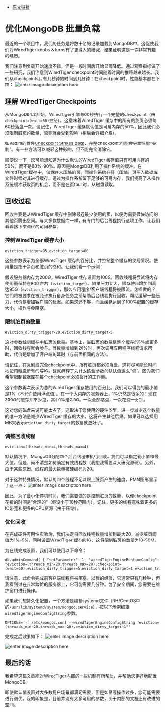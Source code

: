 - [原文链接](https://www.percona.com/blog/2020/05/05/tuning-mongodb-for-bulk-loads/)

# 优化MongoDB 批量负载
最近的一个项目中，我们的任务是将数十亿的记录加载到MongoDB中。这促使我们对WiredTiger knobs & turns有了更深入的研究，结果证明这是一次非常有趣的经历。

我们注意到负载开始速度不错，但是一段时间后开始显著降低。通过观察指标做了一些研究，我们注意到WiredTiger  checkpoint时间随着时间的推移越来越长。我们从checkpoints只有几秒钟的时间到几分钟！在checkpoint时，性能基本都在下降：
![enter image description here](https://www.percona.com/blog/wp-content/uploads/2020/04/Screen-Shot-2020-04-29-at-12.50.11-PM.png)

## 理解 WiredTiger Checkpoints
从MongoDB4.2开始，WiredTiger引擎每60秒执行一个完整的checkpoint（由`checkpoint=(wait=60)`控制）。这意味着WiredTiger 缓存中的所有的脏页必须每60秒落盘一次。请记住，WiredTiger 缓存默认值是可用内存的50%，因此我们必须限制脏页的数量，否则就会受到影响（稍后会详细介绍）。

如Vadim的博客[Checkpoint Strikes Back](https://www.percona.com/blog/2015/08/03/checkpoint-strikes-back/)，完整checkpoint可能会导致性能“尖刺”。有一些方法可以减轻这种影响，但不能完全消除它。

顺便说一下，您可能想知道为什么默认的WiredTiger 缓存值只有可用内存的50%，而不是80%-90%。原因是MongoDB利用了操作系统的缓冲。在WiredTiger 缓存中，仅保存未压缩的页，而操作系统在将（压缩）页写入数据库文件时候对其进行缓存。通过为操作系统留下足够的可用内存，我们提高了从操作系统缓冲获取页的机会，而不是在页fault时，从磁盘读取。

## 回收过程
回收主要是从WiredTiger 缓存中删除最近最少使用的页，以便为需要很快访问的其他页腾出空间。与大多数数据库一样，有专门的后台线程执行这项工作。让我们看看接下来调优的可用参数。

### 控制WiredTiger 缓存大小
```
eviction_trigger=95,eviction_target=80
```
这些参数表示为全部WiredTiger 缓存的百分比，并控制整个缓存的使用情况。使用量是指干净页和脏页的总和。让我们看一个示例：

假设服务器内存为200G，WiredTiger 缓存设置为100G。回收线程将尝试将内存使用量保持在80G左右（`eviction_target`）。如果压力太大，缓存使用增加到高达95G（`eviction_trigger`），那么应用程序/客户端线程将被限流。怎样做的？它们将被要求在被允许执行自身任务之前帮助后台线程执行回收，帮助缓解一些压力，代价是增加客户端的延迟。如果这还不够，而且缓存达到了100%配置的缓存大小，操作将会阻塞。

### 限制脏页的数量
```
eviction_dirty_trigger=20,eviction_dirty_target=5
```
这对参数控制缓存中脏页的数量。基本上，当脏页的数量是整个缓存的5%或更多时，回收线程就会参与。当数量增加到20%时，再次调用应用程序线程请求帮助，代价是增加了客户端的延时（与前面相同的方法）。

请记住，在急剧或完全checkpoint中，所有脏页都必须落盘。这将尽可能长时间地使用磁盘所有的写IO。这就解释了为什么这些参数的默认值这么“低”，因为我们希望限制数据库在每个checkpoint必须执行的工作量。

这个参数再次表示为总的WiredTiger 缓存使用的百分比。我们可以得到的最小值是1%（不允许使用浮点值）。在一个大内存的服务器上，1%仍然是很多的！现在256G的缓存并不少见，其中1%是2.5G。一次全部落盘，一次花费一分钟。

这对您的磁盘来说可能太多了，这取决于您使用的硬件类型。进一步减少这个数量的唯一方法是减少WiredTiger 缓存的大小，这将产生其他后果。如果可以选择用MB来表示`eviction_dirty_target`的数值就更好了。

### 调整回收线程
```
eviction=(threads_min=4,threads_max=4)
```
默认情况下，MongoDB分配四个后台线程来执行回收。我们可以指定最小值和最大值，但是，尚不清楚如何确定有效线程数（我想我需要深入研究源码）。另外，由于某些原因，线程的最大数量被硬编码为20。

对于这种特殊情况，默认的四个线程不足以跟上脏页产生的速度，PMM图形显示了这一点：
![enter image description here](https://www.percona.com/blog/wp-content/uploads/2020/04/Screen-Shot-2020-04-29-at-12.53.44-PM.png)

因此，为了最小化停机时间，我们需要做的是控制脏页的数量，以便checkpoint花费的时间是“合理的”（假设小于10秒范围内）。记住，更多的线程意味着更多的IO带宽和更多的CPU资源（由于压缩）。

### 优化回收
在完成硬件可用性实验后，我们决定将回收线程数量增加到最大20，减少脏页阈值为1%-5%，同时设置WiredTiger 缓存的1G，这将限制脏页的数量为10-50M。

为在线完成设置，我们可以使用以下命令：
```
db.adminCommand( { "setParameter": 1, "wiredTigerEngineRuntimeConfig": "eviction=(threads_min=20,threads_max=20),checkpoint=(wait=60),eviction_dirty_trigger=5,eviction_dirty_target=1,eviction_trigger=95,eviction_target=80"})
```
请注意，此命令完成前客户端线程将被阻塞。以我的经验，它通常只有几秒钟，但我看到过在非常繁忙的服务器上，它可能需要几分钟。为了安全期间，您需要在维护窗口进行操作。

如果我们想持久化配置，一个方法是编辑systemd文件（RH/CentOS中的`/usr/lib/systemd/system/mongod.service`），按以下示例编辑`wiredTigerEngineConfigString`参数。
```
OPTIONS='-f /etc/mongod.conf --wiredTigerEngineConfigString "eviction=(threads_min=20,threads_max=20),eviction_dirty_target=1"'
```
完成之后效果如下：
![enter image description here](https://www.percona.com/blog/wp-content/uploads/2020/04/Screen-Shot-2020-04-29-at-12.55.26-PM.png)

![enter image description here](https://www.percona.com/blog/wp-content/uploads/2020/04/Screen-Shot-2020-04-29-at-12.57.22-PM.png)

## 最后的话
我希望这篇文章能对WiredTiger内部的一些机制有所帮助，并帮助您更好地配置MongoDB。

即使默认值设置对大多数用户场景都满足需要，但是如果写操作过多，您可能需要进行调优。我的印象是，目前并没有太多可用的参数，关于内部的文档还有改进的空间。


